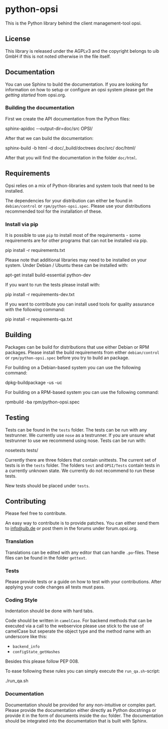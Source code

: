 # python-opsi

This is the Python library behind the client management-tool opsi.


## License

This library is released under the AGPLv3 and the copyright belongs to
uib GmbH if this is not noted otherwise in the file itself.


## Documentation

You can use Sphinx to build the documentation.
If you are looking for information on how to setup or configure an opsi
system please get the _getting started_ from opsi.org.

### Building the documentation

First we create the API documentation from the Python files:

  sphinx-apidoc --output-dir=doc/src OPSI/

After that we can build the documentation:

  sphinx-build -b html -d doc/_build/doctrees doc/src/ doc/html/


After that you will find the documentation in the folder ``doc/html``.

## Requirements

Opsi relies on a mix of Python-libraries and system tools that need to
be installed.

The dependencies for your distribution can either be found in
``debian/control`` or ``rpm/python-opsi.spec``.
Please use your distributions recommended tool for the installation of
these.

### Install via pip

It is possible to use ``pip`` to install most of the requirements - some
requirements are for other programs that can not be installed via pip.

  pip install -r requirements.txt


Please note that additional libraries may need to be installed on your
system.
Under Debian / Ubuntu these can be installed with:

  apt-get install build-essential python-dev


If you want to run the tests please install with:

  pip install -r requirements-dev.txt


If you want to contribute you can install used tools for quality assurance with the following command:

  pip install -r requirements-qa.txt


## Building

Packages can be build for distributions that use either Debian or RPM
packages.
Please install the build requirements from either ``debian/control`` or
``rpm/python-opsi.spec`` before you try to build an package.

For building on a Debian-based system you can use the following command:

  dpkg-buildpackage -us -uc


For building on a RPM-based system you can use the following command:

  rpmbuild -ba rpm/python-opsi.spec


## Testing

Tests can be found in the ``tests`` folder. The tests can be run with
any testrunner. We currently use ``nose`` as a testrunner. If you are
unsure what testrunner to use we recommend using nose.
Tests can be run with:

  nosetests tests/


Currently there are three folders that contain unittests. The current
set of tests is in the ``tests`` folder. The folders ``test`` and
``OPSI/Tests`` contain tests in a currently unknown state. We currently
do not recommend to run these tests.

New tests should be placed under ``tests``.


## Contributing

Please feel free to contribute.

An easy way to contribute is to provide patches. You can either send
them to info@uib.de or post them in the forums under forum.opsi.org.

### Translation

Translations can be edited with any editor that can handle ``.po``-files.
These files can be found in the folder ``gettext``.

### Tests

Please provide tests or a guide on how to test with your contributions.
After applying your code changes all tests must pass.

### Coding Style

Indentation should be done with hard tabs.

Code should be written in ``camelCase``.
For backend methods that can be executed via a call to the webservice
please use stick to the use of camelCase but seperate the object type
and the method name with an underscore like this:

* ``backend_info``
* ``configState_getHashes``


Besides this please follow PEP 008.

To ease following these rules you can simply execute the
``run_qa.sh``-script:

  ./run_qa.sh


### Documentation

Documentation should be provided for any non-intuitive or complex part.
Please provide the documentation either directly as Python docstrings or
provide it in the form of documents inside the ``doc`` folder.
The documentation should be integrated into the documentation that is
built with Sphinx.
